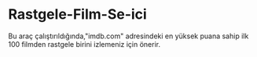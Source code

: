 # Rastgele-Film-Se-ici
Bu araç çalıştırıldığında,"imdb.com" adresindeki en yüksek puana sahip ilk 100 filmden rastgele birini izlemeniz için önerir.
